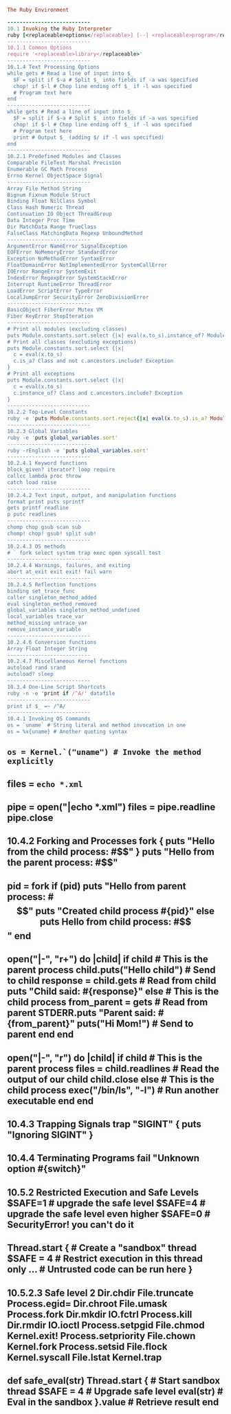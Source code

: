 ```ruby
The Ruby Environment

---------------------------
10.1 Invoking the Ruby Interpreter
ruby [<replaceable>options</replaceable>] [--] <replaceable>program</replaceable> [<replaceable>arguments</replaceable>]
---------------------------
10.1.1 Common Options
require '<replaceable>library</replaceable>'
---------------------------
10.1.4 Text Processing Options
while gets # Read a line of input into $_
  $F = split if $-a # Split $_ into fields if -a was specified
  chop! if $-l # Chop line ending off $_ if -l was specified
  # Program text here
end
---------------------------
while gets # Read a line of input into $_
  $F = split if $-a # Split $_ into fields if -a was specified
  chop! if $-l # Chop line ending off $_ if -l was specified
  # Program text here
  print # Output $_ (adding $/ if -l was specified)
end
---------------------------
10.2.1 Predefined Modules and Classes
Comparable FileTest Marshal Precision
Enumerable GC Math Process
Errno Kernel ObjectSpace Signal
---------------------------
Array File Method String
Bignum Fixnum Module Struct
Binding Float NilClass Symbol
Class Hash Numeric Thread
Continuation IO Object ThreadGroup
Data Integer Proc Time
Dir MatchData Range TrueClass
FalseClass MatchingData Regexp UnboundMethod
---------------------------
ArgumentError NameError SignalException
EOFError NoMemoryError StandardError
Exception NoMethodError SyntaxError
FloatDomainError NotImplementedError SystemCallError
IOError RangeError SystemExit
IndexError RegexpError SystemStackError
Interrupt RuntimeError ThreadError
LoadError ScriptError TypeError
LocalJumpError SecurityError ZeroDivisionError
---------------------------
BasicObject FiberError Mutex VM
Fiber KeyError StopIteration
---------------------------
# Print all modules (excluding classes)
puts Module.constants.sort.select {|x| eval(x.to_s).instance_of? Module}
# Print all classes (excluding exceptions)
puts Module.constants.sort.select {|x|
  c = eval(x.to_s)
  c.is_a? Class and not c.ancestors.include? Exception
}
# Print all exceptions
puts Module.constants.sort.select {|x|
  c = eval(x.to_s)
  c.instance_of? Class and c.ancestors.include? Exception
}
---------------------------
10.2.2 Top-Level Constants
ruby -e 'puts Module.constants.sort.reject{|x| eval(x.to_s).is_a? Module}'
---------------------------
10.2.3 Global Variables
ruby -e 'puts global_variables.sort'
---------------------------
ruby -rEnglish -e 'puts global_variables.sort'
---------------------------
10.2.4.1 Keyword functions
block_given? iterator? loop require
callcc lambda proc throw
catch load raise
---------------------------
10.2.4.2 Text input, output, and manipulation functions
format print puts sprintf
gets printf readline
p putc readlines
---------------------------
chomp chop gsub scan sub
chomp! chop! gsub! split sub!
---------------------------
10.2.4.3 OS methods
# ` fork select system trap exec open syscall test
---------------------------
10.2.4.4 Warnings, failures, and exiting
abort at_exit exit exit! fail warn
---------------------------
10.2.4.5 Reflection functions
binding set_trace_func
caller singleton_method_added
eval singleton_method_removed
global_variables singleton_method_undefined
local_variables trace_var
method_missing untrace_var
remove_instance_variable
---------------------------
10.2.4.6 Conversion functions
Array Float Integer String
---------------------------
10.2.4.7 Miscellaneous Kernel functions
autoload rand srand
autoload? sleep
---------------------------
10.3.4 One-Line Script Shortcuts
ruby -n -e 'print if /^A/' datafile
---------------------------
print if $_ =~ /^A/
---------------------------
10.4.1 Invoking OS Commands
os = `uname` # String literal and method invocation in one
os = %x{uname} # Another quoting syntax
```
``os = Kernel.`("uname") # Invoke the method explicitly``
---------------------------
files = `echo *.xml`
---------------------------
pipe = open("|echo *.xml")
files = pipe.readline
pipe.close
---------------------------
10.4.2 Forking and Processes
fork {
  puts "Hello from the child process: #$$"
}
puts "Hello from the parent process: #$$"
---------------------------
pid = fork
if (pid)
puts "Hello from parent process: #$$"
puts "Created child process #{pid}"
else
puts Hello from child process: #$$"
end
---------------------------
open("|-", "r+") do |child|
  if child
    # This is the parent process
    child.puts("Hello child") # Send to child
    response = child.gets # Read from child
    puts "Child said: #{response}"
  else
    # This is the child process
    from_parent = gets # Read from parent
    STDERR.puts "Parent said: #{from_parent}"
    puts("Hi Mom!") # Send to parent
  end
end
---------------------------
open("|-", "r") do |child|
  if child
    # This is the parent process
    files = child.readlines # Read the output of our child
    child.close
  else
    # This is the child process
    exec("/bin/ls", "-l") # Run another executable
  end
end
---------------------------
10.4.3 Trapping Signals
trap "SIGINT" {
  puts "Ignoring SIGINT"
}
---------------------------
10.4.4 Terminating Programs
fail "Unknown option #{switch}"
---------------------------
10.5.2 Restricted Execution and Safe Levels
$SAFE=1 # upgrade the safe level
$SAFE=4 # upgrade the safe level even higher
$SAFE=0 # SecurityError! you can't do it
---------------------------
Thread.start { # Create a "sandbox" thread
  $SAFE = 4 # Restrict execution in this thread only
  ... # Untrusted code can be run here
}
---------------------------
10.5.2.3 Safe level 2
Dir.chdir File.truncate Process.egid=
Dir.chroot File.umask Process.fork
Dir.mkdir IO.fctrl Process.kill
Dir.rmdir IO.ioctl Process.setpgid
File.chmod Kernel.exit! Process.setpriority
File.chown Kernel.fork Process.setsid
File.flock Kernel.syscall
File.lstat Kernel.trap
---------------------------
def safe_eval(str)
Thread.start { # Start sandbox thread
  $SAFE = 4 # Upgrade safe level
  eval(str) # Eval in the sandbox
}.value # Retrieve result
end
---------------------------
```
